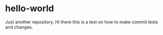 # hello-world
Just another repository.
Hi there this is a test on how to make commit tests and changes.
